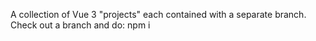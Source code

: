 A collection of Vue 3 "projects" each contained with a separate branch.
Check out a branch and do:
npm i
